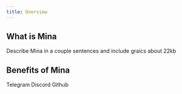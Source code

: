 ```yaml
---
title: Overview
---
```


## What is Mina

Describe Mina in a couple sentences and include graics about 22kb

## Benefits of Mina

Telegram
Discord
Github
